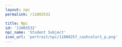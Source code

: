 ```yaml
---
layout: npc
permalink: /11003532

title: Npc
id: '11003532'
npc_name: 'Student Subject'
icon_url: 'portrait/npc/11000257_cashcolor1_p.png'
---
```

